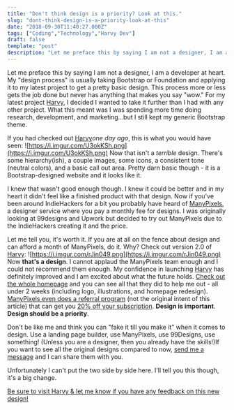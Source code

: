 ```yaml
---
title: "Don't think design is a priority? Look at this."
slug: "dont-think-design-is-a-priority-look-at-this"
date: "2018-09-30T11:40:27.000Z"
tags: ["Coding","Technology","Harvy Dev"]
draft: false
template: "post"
description: "Let me preface this by saying I am not a designer, I am a developer at heart. My 'design process' is usually taking Bootstrap or Foundation and applying it to my latest project to get a pretty basic..."
---
```


Let me preface this by saying I am not a designer, I am a developer at heart. My "design process" is usually taking Bootstrap or Foundation and applying it to my latest project to get a pretty basic design. This process more or less gets the job done but never has anything that makes you say "wow." For my latest project [Harvy](https://harvy.app/), I decided I wanted to take it further than I had with any other project. What this meant was I was spending more time doing research, development, and marketing...but I still kept my generic Bootstrap theme.

If you had checked out [Harvy](https://harvy.app/)*one day ago*, this is what you would have seen:
![https://i.imgur.com/U3okKSh.png](https://i.imgur.com/U3okKSh.png)
Now that isn't a *terrible* design. There's some hierarchy(ish), a couple images, some icons, a consistent tone (neutral colors), and a basic call out area. Pretty darn basic though - it is a Bootstrap-designed website and it looks like it.

I knew that wasn't good enough though. I knew it could be better and in my heart it didn't feel like a finished product with that design. Now if you've been around IndieHackers for a bit you probably have heard of [ManyPixels](https://www.indiehackers.com/product/manypixels), a designer service where you pay a monthly fee for designs. I was originally looking at 99designs and Upwork but decided to try out ManyPixels due to the IndieHackers creating it and the price.

Let me tell you, it's worth it. If you are at all on the fence about design and can afford a month of ManyPixels, do it. Why? Check out version 2.0 of [Harvy](https://harvy.app/):
![https://i.imgur.com/rJin049.png](https://i.imgur.com/rJin049.png)
Now **that's a design**. I cannot applaud the ManyPixels team enough and I could not recommend them enough. My confidence in launching [Harvy](https://harvy.app/) has definitely improved and I am excited about what the future holds. [Check out the whole homepage](https://harvy.app/) and you can see all that they did to help me out - all under 2 weeks (including logo, illustrations, and homepage redesign). [ManyPixels even does a referral program](https://manypixels.co/referral/m0hfdkk) (not the original intent of this article) that can get you [20% off your subscription](https://manypixels.co/referral/m0hfdkk). **Design is important**. **Design should be a priority**.

Don't be like me and think you can "fake it till you make it" when it comes to design. Use a landing page builder, use ManyPixels, use 99Designs, use something! (Unless you are a designer, then you already have the skills!)If you want to see all the original designs compared to now, [send me a message](https://twitter.com/kevinguebert) and I can share them with you.

Unfortunately I can't put the two side by side here. I'll tell you this though, it's a big change.

[Be sure to visit Harvy & let me know if you have any feedback on this new design!](https://harvy.app/)
